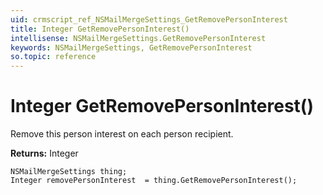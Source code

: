 ```yaml
---
uid: crmscript_ref_NSMailMergeSettings_GetRemovePersonInterest
title: Integer GetRemovePersonInterest()
intellisense: NSMailMergeSettings.GetRemovePersonInterest
keywords: NSMailMergeSettings, GetRemovePersonInterest
so.topic: reference
---
```


# Integer GetRemovePersonInterest()

Remove this person interest on each person recipient.

**Returns:** Integer

```crmscript
NSMailMergeSettings thing;
Integer removePersonInterest  = thing.GetRemovePersonInterest();
```

